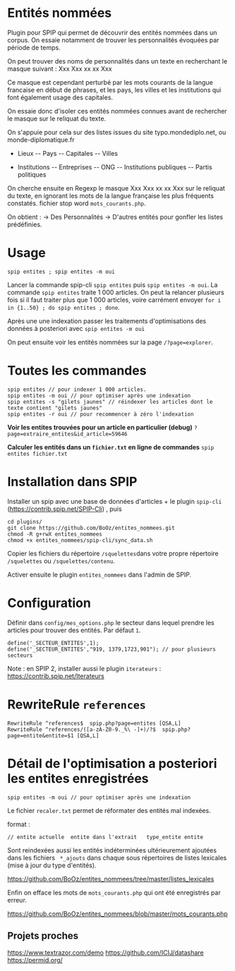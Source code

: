 # Entités nommées

Plugin pour SPIP qui permet de découvrir des entités nommées dans un corpus. On essaie notamment de trouver les personnalités évoquées par période de temps.

On peut trouver des noms de personnalités dans un texte en recherchant le masque suivant : Xxx Xxx xx xx Xxx

Ce masque est cependant perturbé par les mots courants de la langue francaise en début de phrases, et les pays, les villes et les institutions qui font également usage des capitales.

On essaie donc d'isoler ces entités nommées connues avant de rechercher le masque sur le reliquat du texte.

On s'appuie pour cela sur des listes issues du site typo.mondediplo.net, ou monde-diplomatique.fr
- Lieux
-- Pays
-- Capitales
-- Villes

- Institutions
-- Entreprises
-- ONG
-- Institutions publiques
-- Partis politiques

On cherche ensuite en Regexp le masque Xxx Xxx xx xx Xxx sur le reliquat du texte, en ignorant les mots de la langue française les plus fréquents constatés. fichier stop word  ``mots_courants.php``.

On obtient :
-> Des Personnalités
-> D'autres entités pour gonfler les listes prédéfinies.

# Usage

`spip entites ; spip entites -m oui`

Lancer la commande spip-cli `spip entites` puis `spip entites -m oui`. La commande `spip entites` traite 1 000 articles. On peut la relancer plusieurs fois si il faut traiter plus que 1 000 articles, voire carrément envoyer `for i in {1..50} ; do spip entites ; done`.

Après une une indexation passer les traitements d'optimisations des données à posteriori avec `spip entites -m oui`

On peut ensuite voir les entités nommées sur la page `/?page=explorer`.

# Toutes les commandes

```
spip entites // pour indexer 1 000 articles.
spip entites -m oui // pour optimiser après une indexation
spip entites -s "gilets jaunes" // réindexer les articles dont le texte contient "gilets jaunes"
spip entites -r oui // pour recommencer à zéro l'indexation
```

**Voir les entites trouvées pour un article en particulier (debug)**
`?page=extraire_entites&id_article=59646`

**Calculer les entités dans un `fichier.txt` en ligne de commandes**
`spip entites fichier.txt`


# Installation dans SPIP

Installer un spip avec une base de données d'articles + le plugin `spip-cli` (https://contrib.spip.net/SPIP-Cli) , puis

```
cd plugins/
git clone https://github.com/BoOz/entites_nommees.git
chmod -R g+rwX entites_nommees
chmod +x entites_nommees/spip-cli/sync_data.sh
```
Copier les fichiers du répertoire `/squelettes`dans votre propre répertoire `/squelettes` ou `/squelettes/contenu`.

Activer ensuite le plugin `entites_nommees` dans l'admin de SPIP.

# Configuration

Définir dans `config/mes_options.php` le secteur dans lequel prendre les articles pour trouver des entités. Par défaut `1`.
```
define('_SECTEUR_ENTITES',1);
define('_SECTEUR_ENTITES',"919, 1379,1723,901"); // pour plusieurs secteurs
```
Note : en SPIP 2, installer aussi le plugin `iterateurs` : https://contrib.spip.net/Iterateurs

# RewriteRule `references`

```
RewriteRule ^references$  spip.php?page=entites [QSA,L]
RewriteRule ^references/([a-zA-Z0-9._%\ -]+)/?$  spip.php?page=entite&entite=$1 [QSA,L]
```

# Détail de l'optimisation a posteriori les entites enregistrées

```
spip entites -m oui // pour optimiser après une indexation
```

Le fichier `recaler.txt` permet de réformater des entités mal indexées. 

format : 
```
// entite actuelle 	entite dans l'extrait	type_entite	entite
```

Sont reindexées aussi les entités indéterminées ultérieurement ajoutées dans les fichiers `` *_ajouts`` dans chaque sous répertoires de listes lexicales (mise à jour du type d'entités).

https://github.com/BoOz/entites_nommees/tree/master/listes_lexicales

Enfin on efface les mots de ``mots_courants.php`` qui ont été enregistrés par erreur.

https://github.com/BoOz/entites_nommees/blob/master/mots_courants.php




## Projets proches

https://www.textrazor.com/demo
https://github.com/ICIJ/datashare
https://permid.org/


